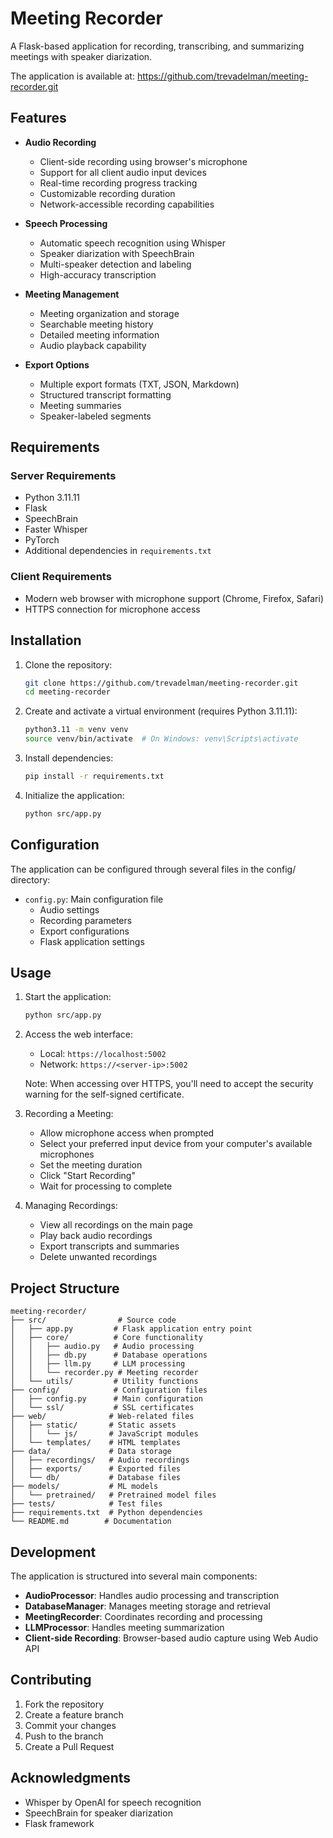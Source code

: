 # Meeting Recorder

A Flask-based application for recording, transcribing, and summarizing meetings with speaker diarization.

The application is available at: https://github.com/trevadelman/meeting-recorder.git

## Features

- **Audio Recording**
  - Client-side recording using browser's microphone
  - Support for all client audio input devices
  - Real-time recording progress tracking
  - Customizable recording duration
  - Network-accessible recording capabilities

- **Speech Processing**
  - Automatic speech recognition using Whisper
  - Speaker diarization with SpeechBrain
  - Multi-speaker detection and labeling
  - High-accuracy transcription

- **Meeting Management**
  - Meeting organization and storage
  - Searchable meeting history
  - Detailed meeting information
  - Audio playback capability

- **Export Options**
  - Multiple export formats (TXT, JSON, Markdown)
  - Structured transcript formatting
  - Meeting summaries
  - Speaker-labeled segments

## Requirements

### Server Requirements
- Python 3.11.11
- Flask
- SpeechBrain
- Faster Whisper
- PyTorch
- Additional dependencies in `requirements.txt`

### Client Requirements
- Modern web browser with microphone support (Chrome, Firefox, Safari)
- HTTPS connection for microphone access

## Installation

1. Clone the repository:
   ```bash
   git clone https://github.com/trevadelman/meeting-recorder.git
   cd meeting-recorder
   ```

2. Create and activate a virtual environment (requires Python 3.11.11):
   ```bash
   python3.11 -m venv venv
   source venv/bin/activate  # On Windows: venv\Scripts\activate
   ```

3. Install dependencies:
   ```bash
   pip install -r requirements.txt
   ```

4. Initialize the application:
   ```bash
   python src/app.py
   ```

## Configuration

The application can be configured through several files in the config/ directory:

- `config.py`: Main configuration file
  - Audio settings
  - Recording parameters
  - Export configurations
  - Flask application settings

## Usage

1. Start the application:
   ```bash
   python src/app.py
   ```

2. Access the web interface:
   - Local: `https://localhost:5002`
   - Network: `https://<server-ip>:5002`
   
   Note: When accessing over HTTPS, you'll need to accept the security warning for the self-signed certificate.

3. Recording a Meeting:
   - Allow microphone access when prompted
   - Select your preferred input device from your computer's available microphones
   - Set the meeting duration
   - Click "Start Recording"
   - Wait for processing to complete

4. Managing Recordings:
   - View all recordings on the main page
   - Play back audio recordings
   - Export transcripts and summaries
   - Delete unwanted recordings

## Project Structure

```
meeting-recorder/
├── src/                # Source code
│   ├── app.py         # Flask application entry point
│   ├── core/          # Core functionality
│   │   ├── audio.py   # Audio processing
│   │   ├── db.py      # Database operations
│   │   ├── llm.py     # LLM processing
│   │   └── recorder.py # Meeting recorder
│   └── utils/         # Utility functions
├── config/            # Configuration files
│   ├── config.py      # Main configuration
│   └── ssl/           # SSL certificates
├── web/              # Web-related files
│   ├── static/       # Static assets
│   │   └── js/       # JavaScript modules
│   └── templates/    # HTML templates
├── data/             # Data storage
│   ├── recordings/   # Audio recordings
│   ├── exports/      # Exported files
│   └── db/           # Database files
├── models/           # ML models
│   └── pretrained/   # Pretrained model files
├── tests/            # Test files
├── requirements.txt  # Python dependencies
└── README.md        # Documentation
```

## Development

The application is structured into several main components:

- **AudioProcessor**: Handles audio processing and transcription
- **DatabaseManager**: Manages meeting storage and retrieval
- **MeetingRecorder**: Coordinates recording and processing
- **LLMProcessor**: Handles meeting summarization
- **Client-side Recording**: Browser-based audio capture using Web Audio API

## Contributing

1. Fork the repository
2. Create a feature branch
3. Commit your changes
4. Push to the branch
5. Create a Pull Request

## Acknowledgments

- Whisper by OpenAI for speech recognition
- SpeechBrain for speaker diarization
- Flask framework
